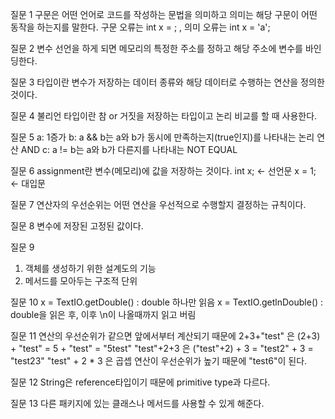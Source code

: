 질문 1
구문은 어떤 언어로 코드를 작성하는 문법을 의미하고 의미는 해당 구문이 어떤 동작을 하는지를 말한다.
구문 오류는 int x = ; , 의미 오류는 int x = 'a';

질문 2
변수 선언을 하게 되면 메모리의 특정한 주소를 정하고 해당 주소에 변수를 바인딩한다.

질문 3
타입이란 변수가 저장하는 데이터 종류와 해당 데이터로 수행하는 연산을 정의한 것이다.

질문 4
불리언 타입이란 참 or 거짓을 저장하는 타입이고 논리 비교를 할 때 사용한다.

질문 5
a: 1증가
b: a && b는 a와 b가 동시에 만족하는지(true인지)를 나타내는 논리 연산 AND
c: a != b는 a와 b가 다른지를 나타내는 NOT EQUAL 

질문 6
assignment란 변수(메모리)에 값을 저장하는 것이다.
int x; <- 선언문
x = 1; <- 대입문 

질문 7
연산자의 우선순위는 어떤 연산을 우선적으로 수행할지 결정하는 규칙이다.

질문 8
변수에 저장된 고정된 값이다.

질문 9
1. 객체를 생성하기 위한 설계도의 기능
2. 메서드를 모아두는 구조적 단위

질문 10
x = TextIO.getDouble() : double 하나만 읽음
x = TextIO.getlnDouble() : double을 읽은 후, 이후 \n이 나올때까지 읽고 버림

질문 11
연산의 우선순위가 같으면 앞에서부터 계산되기 때문에 
2+3+"test" 은 (2+3) + "test" = 5 + "test" = "5test"
"test"+2+3 은 ("test"+2) + 3 = "test2" + 3 = "test23"
"test" + 2 * 3 은 곱셉 연산이 우선순위가 높기 때문에 "test6"이 된다.

질문 12
String은 reference타입이기 때문에 primitive type과 다르다.

질문 13
다른 패키지에 있는 클래스나 메서드를 사용할 수 있게 해준다.

